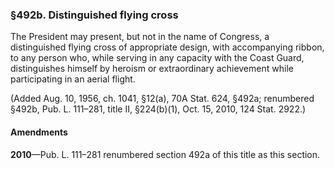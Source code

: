 ### §492b. Distinguished flying cross ###

The President may present, but not in the name of Congress, a distinguished flying cross of appropriate design, with accompanying ribbon, to any person who, while serving in any capacity with the Coast Guard, distinguishes himself by heroism or extraordinary achievement while participating in an aerial flight.

(Added Aug. 10, 1956, ch. 1041, §12(a), 70A Stat. 624, §492a; renumbered §492b, Pub. L. 111–281, title II, §224(b)(1), Oct. 15, 2010, 124 Stat. 2922.)

#### Amendments ####

**2010**—Pub. L. 111–281 renumbered section 492a of this title as this section.